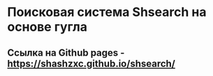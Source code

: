 # Поисковая система Shsearch на основе гугла
## Ссылка на Github pages - https://shashzxc.github.io/shsearch/
